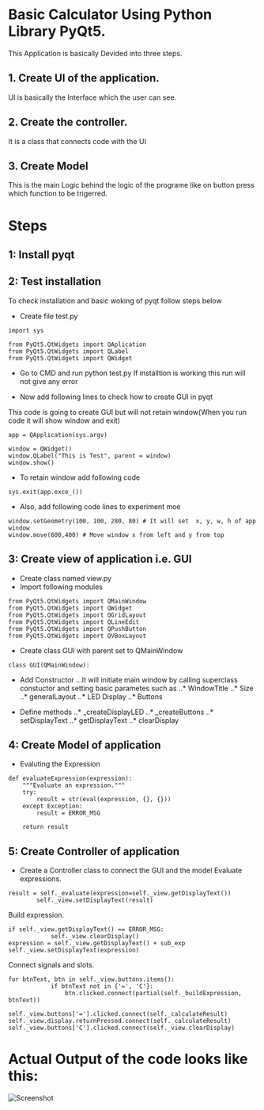 # Basic Calculator Using Python Library PyQt5.
This Application is basically Devided into three steps.
## 1. Create UI of the application.
UI is basically the Interface which the user can see.


## 2. Create the controller.
It is a class that connects code with the UI


## 3. Create Model
This is the main Logic behind the logic of the programe like on button press which function to be trigerred.


# Steps
## 1: Install pyqt

## 2: Test installation
To check installation and basic woking of pyqt follow steps below
- Create file test.py
```
import sys

from PyQt5.QtWidgets import QAplication
from PyQt5.QtWidgets import QLabel
from PyQt5.QtWidgets import QWidget
```
- Go to CMD and run python test.py
If installtion is working this run will not give any error

- Now add following lines to check how to create GUI in pyqt

This code is going to create GUI but will not retain window(When you run code it will show window and exit)
```
app = QApplication(sys.argv)

window = QWidget()
window.QLabel("This is Test", parent = window)
window.show()
```
- To retain window add following code
```
sys.exit(app.exce_())
```

- Also, add following code lines to experiment moe
```
window.setGeometry(100, 100, 280, 80) # It will set  x, y, w, h of app window
window.move(600,400) # Move window x from left and y from top
```

## 3: Create view of application i.e. GUI

- Create class named view.py
- Import following modules
```
from PyQt5.QtWidgets import QMainWindow
from PyQt5.QtWidgets import QWidget
from PyQt5.QtWidgets import QGridLayout
from PyQt5.QtWidgets import QLineEdit
from PyQt5.QtWidgets import QPushButton
from PyQt5.QtWidgets import QVBoxLayout
```
- Create class GUI with parent set to QMainWindow
```
class GUI(QMainWindow):
```
- Add Constructor
...It will initiate main window by calling superclass constuctor and setting basic parametes such as
..* WindowTitle
..* Size
..* generalLayout
..* LED Display
..* Buttons

- Define methods
..* _createDisplayLED
..* _createButtons
..* setDisplayText
..* getDisplayText
..* clearDisplay

## 4: Create Model of application
- Evaluting the Expression
```
def evaluateExpression(expression):
    """Evaluate an expression."""
    try:
        result = str(eval(expression, {}, {})) 
    except Exception:
        result = ERROR_MSG

    return result
```
## 5: Create Controller of application
- Create a Controller class to connect the GUI and the model
Evaluate expressions.
```
result = self._evaluate(expression=self._view.getDisplayText())
        self._view.setDisplayText(result)
```
Build expression.
```
if self._view.getDisplayText() == ERROR_MSG:
            self._view.clearDisplay()
expression = self._view.getDisplayText() + sub_exp
self._view.setDisplayText(expression)
```
Connect signals and slots.
```
for btnText, btn in self._view.buttons.items():
            if btnText not in {'=', 'C'}:
                btn.clicked.connect(partial(self._buildExpression, btnText))

self._view.buttons['='].clicked.connect(self._calculateResult)
self._view.display.returnPressed.connect(self._calculateResult)
self._view.buttons['C'].clicked.connect(self._view.clearDisplay)
```

# Actual Output of the code looks like this:
![Screenshot](screenshot.png)
